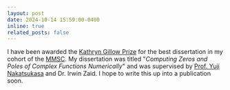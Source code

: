 ```yaml
---
layout: post
date: 2024-10-14 15:59:00-0400
inline: true
related_posts: false
---
```


I have been awarded the [Kathryn Gillow Prize](https://www.maths.ox.ac.uk/study-here/postgraduate-study/graduate-prizes) for the best dissertation in my cohort of
the [MMSC](https://www.maths.ox.ac.uk/members/students/postgraduate-courses/msc-mmsc).
My dissertation was titled "_Computing Zeros and Poles of Complex Functions Numerically_"
and was supervised by [Prof. Yuji Nakatsukasa](https://people.maths.ox.ac.uk/nakatsukasa/)
and Dr. Irwin Zaid. I hope to write this up into a publication soon.
